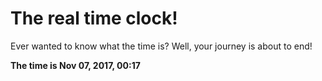 # The real time clock!

Ever wanted to know what the time is? Well, your journey is about to end!

**The time is Nov 07, 2017, 00:17**